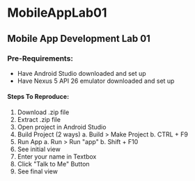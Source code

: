 # MobileAppLab01
## Mobile App Development Lab 01

### Pre-Requirements:
- Have Android Studio downloaded and set up
- Have Nexus 5 API 26 emulator downloaded and set up

#### Steps To Reproduce:
1. Download .zip file
2. Extract .zip file
3. Open project in Android Studio
4. Build Project (2 ways)
	a. Build > Make Project
	b. CTRL + F9
5. Run App
	a. Run > Run "app"
	b. Shift + F10
6. See initial view
7. Enter your name in Textbox
8. Click "Talk to Me" Button
9. See final view
	
